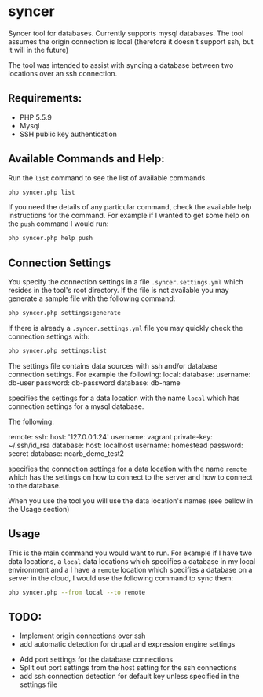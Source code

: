 # syncer
Syncer tool for databases. Currently supports mysql databases. The tool assumes the origin connection is local (therefore
it doesn't support ssh, but it will in the future)

The tool was intended to assist with syncing a database between two locations over an ssh connection.

## Requirements:

* PHP 5.5.9
* Mysql
* SSH public key authentication

## Available Commands and Help:

Run the `list` command to see the list of available commands. 

```sh
php syncer.php list
```

If you need the details of any particular command, check the available help instructions for the command. For example
if I wanted to get some help on the `push` command I would run:

```sh
php syncer.php help push
```

## Connection Settings

You specify the connection settings in a file `.syncer.settings.yml` which resides in the tool's root directory. If the file 
is not available you may generate a sample file with the following command: 

```sh
php syncer.php settings:generate
```

If there is already a `.syncer.settings.yml` file you may quickly check the connection settings with:

```sh
php syncer.php settings:list
```

The settings file contains data sources with ssh and/or database connection settings. For example the following:
 local:
     database:
         username: db-user
         password: db-password
         database: db-name
         
 
 specifies the settings for a data location with the name `local` which has connection settings for a mysql database. 
 
 The following:
 
 remote:
       ssh:
             host: '127.0.0.1:24'
             username: vagrant
             private-key: ~/.ssh/id_rsa
       database:
             host: localhost
             username: homestead
             password: secret
             database: ncarb_demo_test2

specifies the connection settings for a data location with the name `remote` which has the settings on how to connect to the server and
how to connect to the database. 

When you use the tool you will use the data location's names (see bellow in the Usage section)

## Usage

This is the main command you would want to run. For example if I have two data locations, a `local` data locations which 
specifies a database in my local environment and a I have a `remote` location which specifies a database on a server in the cloud,
 I would use the following command to sync them:
 
 ```sh
 php syncer.php --from local --to remote
 ```

## TODO:

* Implement origin connections over ssh
* add automatic detection for drupal and expression engine settings
- Add port settings for the database connections
- Split out port settings from the host setting for the ssh connections
- add ssh connection detection for default key unless specified in the settings file

  

